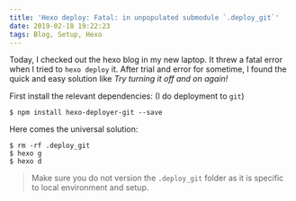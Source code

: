 ```yaml
---
title: 'Hexo deploy: Fatal: in unpopulated submodule `.deploy_git`'
date: 2019-02-18 19:22:23
tags: Blog, Setup, Hexo
---
```


Today, I checked out the hexo blog in my new laptop. It threw a fatal error when I tried to `hexo deploy` it. After trial and error for sometime, I found the quick and easy solution like *Try turning it off and on again!*

First install the relevant dependencies: (I do deployment to `git`)

    $ npm install hexo-deployer-git --save

Here comes the universal solution:

    $ rm -rf .deploy_git
    $ hexo g
    $ hexo d

> Make sure you do not version the `.deploy_git` folder as it is specific to local environment and setup.

